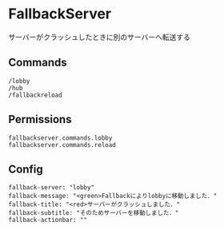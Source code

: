 # FallbackServer
サーバーがクラッシュしたときに別のサーバーへ転送する

## Commands
```
/lobby
/hub
/fallbackreload
```

## Permissions
```
fallbackserver.commands.lobby
fallbackserver.commands.reload
```

## Config
```
fallback-server: "lobby"
fallback-message: "<green>Fallbackによりlobbyに移動しました．"
fallback-title: "<red>サーバーがクラッシュしました．"
fallback-subtitle: "そのためサーバーを移動しました．"
fallback-actionbar: ""
```
